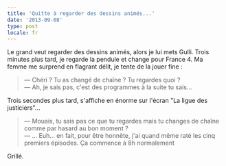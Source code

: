 ```yaml
---
title: 'Quitte à regarder des dessins animés...'
date: '2013-09-08'
type: post
locale: fr
---
```


Le grand veut regarder des dessins animés, alors je lui mets Gulli. Trois minutes plus tard, je regarde la pendule et change pour France 4. Ma femme me surprend en flagrant délit, je tente de la jouer fine :

> — Chéri ? Tu as changé de chaîne ? Tu regardes quoi ?  
> — Ah, je sais pas, c'est des programmes à la suite tu sais...

Trois secondes plus tard, s'affiche en énorme sur l'écran "La ligue des justiciers"...

> — Mouais, tu sais pas ce que tu regardes mais tu changes de chaîne comme par hasard au bon moment ?  
> — ... Euh... en fait, pour être honnête, j'ai quand même raté les cinq premiers épisodes. Ça commence à 8h normalement

Grillé.
